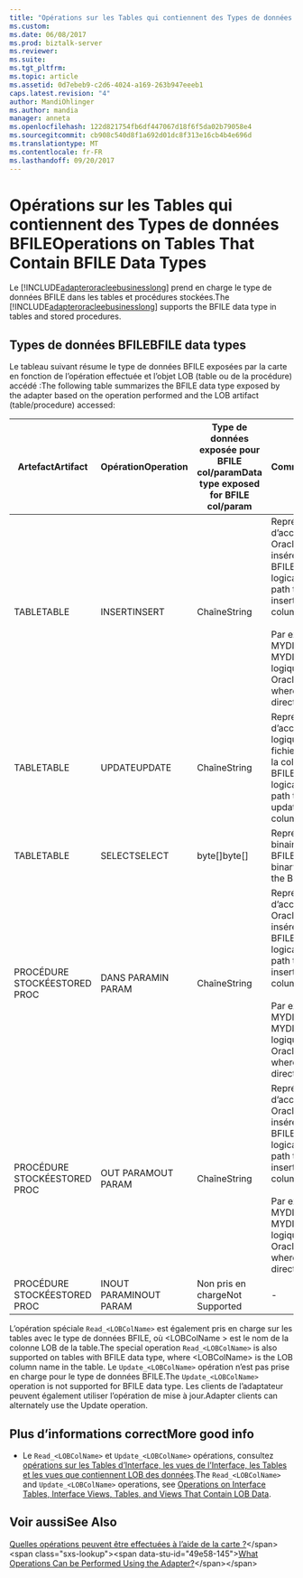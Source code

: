 ```yaml
---
title: "Opérations sur les Tables qui contiennent des Types de données BFILE | Documents Microsoft"
ms.custom: 
ms.date: 06/08/2017
ms.prod: biztalk-server
ms.reviewer: 
ms.suite: 
ms.tgt_pltfrm: 
ms.topic: article
ms.assetid: 0d7ebeb9-c2d6-4024-a169-263b947eeeb1
caps.latest.revision: "4"
author: MandiOhlinger
ms.author: mandia
manager: anneta
ms.openlocfilehash: 122d821754fb6df447067d18f6f5da02b79058e4
ms.sourcegitcommit: cb908c540d8f1a692d01dc8f313e16cb4b4e696d
ms.translationtype: MT
ms.contentlocale: fr-FR
ms.lasthandoff: 09/20/2017
---
```

# <a name="operations-on-tables-that-contain-bfile-data-types"></a><span data-ttu-id="49e58-102">Opérations sur les Tables qui contiennent des Types de données BFILE</span><span class="sxs-lookup"><span data-stu-id="49e58-102">Operations on Tables That Contain BFILE Data Types</span></span>
<span data-ttu-id="49e58-103">Le [!INCLUDE[adapteroracleebusinesslong](../../includes/adapteroracleebusinesslong-md.md)] prend en charge le type de données BFILE dans les tables et procédures stockées.</span><span class="sxs-lookup"><span data-stu-id="49e58-103">The [!INCLUDE[adapteroracleebusinesslong](../../includes/adapteroracleebusinesslong-md.md)] supports the BFILE data type in tables and stored procedures.</span></span> 

## <a name="bfile-data-types"></a><span data-ttu-id="49e58-104">Types de données BFILE</span><span class="sxs-lookup"><span data-stu-id="49e58-104">BFILE data types</span></span>
<span data-ttu-id="49e58-105">Le tableau suivant résume le type de données BFILE exposées par la carte en fonction de l’opération effectuée et l’objet LOB (table ou de la procédure) accédé :</span><span class="sxs-lookup"><span data-stu-id="49e58-105">The following table summarizes the BFILE data type exposed by the adapter based on the operation performed and the LOB artifact (table/procedure) accessed:</span></span>  
  
|<span data-ttu-id="49e58-106">Artefact</span><span class="sxs-lookup"><span data-stu-id="49e58-106">Artifact</span></span>|<span data-ttu-id="49e58-107">Opération</span><span class="sxs-lookup"><span data-stu-id="49e58-107">Operation</span></span>|<span data-ttu-id="49e58-108">Type de données exposée pour BFILE col/param</span><span class="sxs-lookup"><span data-stu-id="49e58-108">Data type exposed for BFILE col/param</span></span>|<span data-ttu-id="49e58-109">Commentaires</span><span class="sxs-lookup"><span data-stu-id="49e58-109">Comments</span></span>|  
|--------------|---------------|--------------------------------------------|--------------|  
|<span data-ttu-id="49e58-110">TABLE</span><span class="sxs-lookup"><span data-stu-id="49e58-110">TABLE</span></span>|<span data-ttu-id="49e58-111">INSERT</span><span class="sxs-lookup"><span data-stu-id="49e58-111">INSERT</span></span>|<span data-ttu-id="49e58-112">Chaîne</span><span class="sxs-lookup"><span data-stu-id="49e58-112">String</span></span>|<span data-ttu-id="49e58-113">Représente le chemin d’accès de répertoire Oracle logique du fichier à insérer dans la colonne BFILE</span><span class="sxs-lookup"><span data-stu-id="49e58-113">Represents the logical Oracle directory path to the file to be inserted into the BFILE column</span></span><br /><br /> <span data-ttu-id="49e58-114">Par ex.</span><span class="sxs-lookup"><span data-stu-id="49e58-114">E.g.</span></span> <span data-ttu-id="49e58-115">MYDIR/screen.jpg où MYDIR est un répertoire logique dans Oracle</span><span class="sxs-lookup"><span data-stu-id="49e58-115">MYDIR/screen.jpg where MYDIR is a logical directory in Oracle</span></span>|  
|<span data-ttu-id="49e58-116">TABLE</span><span class="sxs-lookup"><span data-stu-id="49e58-116">TABLE</span></span>|<span data-ttu-id="49e58-117">UPDATE</span><span class="sxs-lookup"><span data-stu-id="49e58-117">UPDATE</span></span>|<span data-ttu-id="49e58-118">Chaîne</span><span class="sxs-lookup"><span data-stu-id="49e58-118">String</span></span>|<span data-ttu-id="49e58-119">Représente le chemin d’accès de répertoire logique Oracle pour le fichier de mise à jour dans la colonne BFILE</span><span class="sxs-lookup"><span data-stu-id="49e58-119">Represents the logical Oracle directory path to the file to be updated into the BFILE column</span></span>|  
|<span data-ttu-id="49e58-120">TABLE</span><span class="sxs-lookup"><span data-stu-id="49e58-120">TABLE</span></span>|<span data-ttu-id="49e58-121">SELECT</span><span class="sxs-lookup"><span data-stu-id="49e58-121">SELECT</span></span>|<span data-ttu-id="49e58-122">byte[]</span><span class="sxs-lookup"><span data-stu-id="49e58-122">byte[]</span></span>|<span data-ttu-id="49e58-123">Représente les données binaires constituant BFILE</span><span class="sxs-lookup"><span data-stu-id="49e58-123">Represents the binary data constituting the BFILE</span></span>|  
|<span data-ttu-id="49e58-124">PROCÉDURE STOCKÉE</span><span class="sxs-lookup"><span data-stu-id="49e58-124">STORED PROC</span></span>|<span data-ttu-id="49e58-125">DANS PARAM</span><span class="sxs-lookup"><span data-stu-id="49e58-125">IN PARAM</span></span>|<span data-ttu-id="49e58-126">Chaîne</span><span class="sxs-lookup"><span data-stu-id="49e58-126">String</span></span>|<span data-ttu-id="49e58-127">Représente le chemin d’accès de répertoire Oracle logique du fichier à insérer dans la colonne BFILE</span><span class="sxs-lookup"><span data-stu-id="49e58-127">Represents the logical Oracle directory path to the file to be inserted into the BFILE column</span></span><br /><br /> <span data-ttu-id="49e58-128">Par ex.</span><span class="sxs-lookup"><span data-stu-id="49e58-128">E.g.</span></span> <span data-ttu-id="49e58-129">MYDIR/screen.jpg où MYDIR est un répertoire logique dans Oracle</span><span class="sxs-lookup"><span data-stu-id="49e58-129">MYDIR/screen.jpg where MYDIR is a logical directory in Oracle</span></span>|  
|<span data-ttu-id="49e58-130">PROCÉDURE STOCKÉE</span><span class="sxs-lookup"><span data-stu-id="49e58-130">STORED PROC</span></span>|<span data-ttu-id="49e58-131">OUT PARAM</span><span class="sxs-lookup"><span data-stu-id="49e58-131">OUT PARAM</span></span>|<span data-ttu-id="49e58-132">Chaîne</span><span class="sxs-lookup"><span data-stu-id="49e58-132">String</span></span>|<span data-ttu-id="49e58-133">Représente le chemin d’accès de répertoire Oracle logique du fichier à insérer dans la colonne BFILE</span><span class="sxs-lookup"><span data-stu-id="49e58-133">Represents the logical Oracle directory path to the file to be inserted into the BFILE column</span></span><br /><br /> <span data-ttu-id="49e58-134">Par ex.</span><span class="sxs-lookup"><span data-stu-id="49e58-134">E.g.</span></span> <span data-ttu-id="49e58-135">MYDIR/screen.jpg où MYDIR est un répertoire logique dans Oracle</span><span class="sxs-lookup"><span data-stu-id="49e58-135">MYDIR/screen.jpg where MYDIR is a logical directory in Oracle</span></span>|  
|<span data-ttu-id="49e58-136">PROCÉDURE STOCKÉE</span><span class="sxs-lookup"><span data-stu-id="49e58-136">STORED PROC</span></span>|<span data-ttu-id="49e58-137">INOUT PARAM</span><span class="sxs-lookup"><span data-stu-id="49e58-137">INOUT PARAM</span></span>|<span data-ttu-id="49e58-138">Non pris en charge</span><span class="sxs-lookup"><span data-stu-id="49e58-138">Not Supported</span></span>|-|  
  
 <span data-ttu-id="49e58-139">L’opération spéciale `Read_<LOBColName>` est également pris en charge sur les tables avec le type de données BFILE, où \<LOBColName > est le nom de la colonne LOB de la table.</span><span class="sxs-lookup"><span data-stu-id="49e58-139">The special operation `Read_<LOBColName>` is also supported on tables with BFILE data type, where \<LOBColName> is the LOB column name in the table.</span></span> <span data-ttu-id="49e58-140">Le `Update_<LOBColName>` opération n’est pas prise en charge pour le type de données BFILE.</span><span class="sxs-lookup"><span data-stu-id="49e58-140">The `Update_<LOBColName>` operation is not supported for BFILE data type.</span></span> <span data-ttu-id="49e58-141">Les clients de l’adaptateur peuvent également utiliser l’opération de mise à jour.</span><span class="sxs-lookup"><span data-stu-id="49e58-141">Adapter clients can alternately use the Update operation.</span></span>  
  
## <a name="more-good-info"></a><span data-ttu-id="49e58-142">Plus d’informations correct</span><span class="sxs-lookup"><span data-stu-id="49e58-142">More good info</span></span>  
  
-   <span data-ttu-id="49e58-143">Le `Read_<LOBColName>` et `Update_<LOBColName>` opérations, consultez [opérations sur les Tables d’Interface, les vues de l’Interface, les Tables et les vues que contiennent LOB des données](../../adapters-and-accelerators/adapter-oracle-ebs/read-and-update-on-interface-tables-and-views-with-large-object-data-types.md).</span><span class="sxs-lookup"><span data-stu-id="49e58-143">The `Read_<LOBColName>` and `Update_<LOBColName>` operations, see [Operations on Interface Tables, Interface Views, Tables, and Views That Contain LOB Data](../../adapters-and-accelerators/adapter-oracle-ebs/read-and-update-on-interface-tables-and-views-with-large-object-data-types.md).</span></span>  
  
## <a name="see-also"></a><span data-ttu-id="49e58-144">Voir aussi</span><span class="sxs-lookup"><span data-stu-id="49e58-144">See Also</span></span>  
 <span data-ttu-id="49e58-145">[Quelles opérations peuvent être effectuées à l’aide de la carte ?](https://msdn.microsoft.com/library/cc185219(v=bts.10).aspx)</span><span class="sxs-lookup"><span data-stu-id="49e58-145">[What Operations Can be Performed Using the Adapter?](https://msdn.microsoft.com/library/cc185219(v=bts.10).aspx)</span></span>